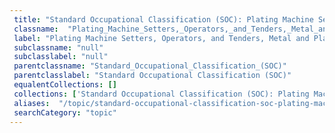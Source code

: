 ```yaml
--- 
 title: "Standard Occupational Classification (SOC): Plating Machine Setters, Operators, and Tenders, Metal and Plastic" 
 classname:  "Plating_Machine_Setters,_Operators,_and_Tenders,_Metal_and_Plastic" 
 label: "Plating Machine Setters, Operators, and Tenders, Metal and Plastic" 
 subclassname: "null" 
 subclasslabel: "null" 
 parentclassname: "Standard_Occupational_Classification_(SOC)" 
 parentclasslabel: "Standard Occupational Classification (SOC)" 
 equalentCollections: [] 
 collections: ['Standard Occupational Classification (SOC): Plating Machine Setters, Operators, and Tenders, Metal and Plastic']
 aliases:  "/topic/standard-occupational-classification-soc-plating-machine-setters-operators-and-tenders-metal-and-plastic"  
 searchCategory: "topic" 
---
```

